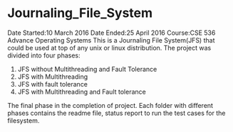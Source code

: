 ﻿# Journaling_File_System
﻿Date Started:10 March 2016
﻿Date Ended:25 April 2016
﻿Course:CSE 536 Advance Operating Systems
This is a Journaling File System(JFS) that could be used at top of any unix or linux distribution. The project was divided into four phases:
1. JFS without Multithreading and Fault Tolerance
2. JFS with Multithreading
3. JFS with fault tolerance
4. JFS with Multithreading and Fault tolerance

The final phase in the completion of project. Each folder with different phases contains the readme file, status report to run the test cases for the filesystem. 
